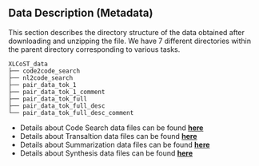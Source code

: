 ## Data Description (Metadata)
This section describes the directory structure of the data obtained after downloading and unzipping the file. We have 7 different directories within the parent directory corresponding to various tasks.

```
XLCoST_data
├── code2code_search
├── nl2code_search
├── pair_data_tok_1
├── pair_data_tok_1_comment
├── pair_data_tok_full
├── pair_data_tok_full_desc
└── pair_data_tok_full_desc_comment
```


* Details about Code Search data files can be found **[here](https://github.com/reddy-lab-code-research/XLCoST/tree/main/metadata/codesearch#code-search)**
* Details about Transaltion data files can be found **[here](https://github.com/reddy-lab-code-research/XLCoST/tree/main/metadata/codesearch#code-search)**
* Details about Summarization data files can be found **[here](https://github.com/reddy-lab-code-research/XLCoST/tree/main/metadata/codesearch#code-search)**
* Details about Synthesis data files can be found **[here](https://github.com/reddy-lab-code-research/XLCoST/tree/main/metadata/codesearch#code-search)**
